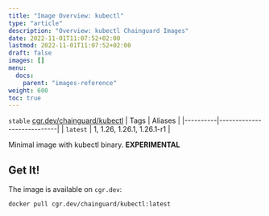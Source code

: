 ```yaml
---
title: "Image Overview: kubectl"
type: "article"
description: "Overview: kubectl Chainguard Images"
date: 2022-11-01T11:07:52+02:00
lastmod: 2022-11-01T11:07:52+02:00
draft: false
images: []
menu:
  docs:
    parent: "images-reference"
weight: 600
toc: true
---
```


`stable` [cgr.dev/chainguard/kubectl](https://github.com/chainguard-images/images/tree/main/images/kubectl)
| Tags     | Aliases                    |
|----------|----------------------------|
| `latest` | 1, 1.26, 1.26.1, 1.26.1-r1 |



Minimal image with kubectl binary. **EXPERIMENTAL**

## Get It!

The image is available on `cgr.dev`:

```
docker pull cgr.dev/chainguard/kubectl:latest
```
